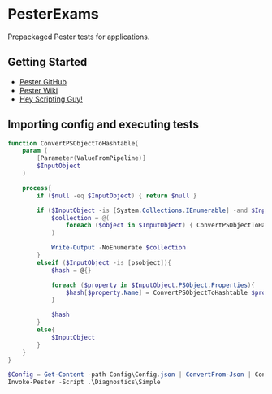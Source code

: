 # PesterExams
Prepackaged Pester tests for applications.

## Getting Started
 - [Pester GitHub](https://github.com/pester/Pester)
 - [Pester Wiki](https://github.com/pester/Pester/wiki/Pester)
 - [Hey Scripting Guy!](https://blogs.technet.microsoft.com/heyscriptingguy/2015/12/14/what-is-pester-and-why-should-i-care/)

## Importing config and executing tests
```powershell
function ConvertPSObjectToHashtable{
    param (
        [Parameter(ValueFromPipeline)]
        $InputObject
    )

    process{
        if ($null -eq $InputObject) { return $null }

        if ($InputObject -is [System.Collections.IEnumerable] -and $InputObject -isnot [string]){
            $collection = @(
                foreach ($object in $InputObject) { ConvertPSObjectToHashtable $object }
            )

            Write-Output -NoEnumerate $collection
        }
        elseif ($InputObject -is [psobject]){
            $hash = @{}

            foreach ($property in $InputObject.PSObject.Properties){
                $hash[$property.Name] = ConvertPSObjectToHashtable $property.Value
            }

            $hash
        }
        else{
            $InputObject
        }
    }
}

$Config = Get-Content -path Config\Config.json | ConvertFrom-Json | ConvertPSObjectToHashtable
Invoke-Pester -Script .\Diagnostics\Simple
```